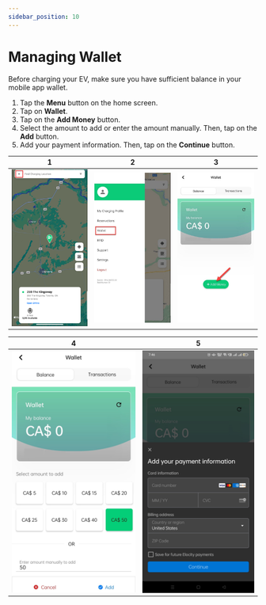 ```yaml
---
sidebar_position: 10
---
```

# Managing Wallet

Before charging your EV, make sure you have sufficient balance in your mobile app wallet.
1. Tap the **Menu** button on the home screen.
2. Tap on **Wallet**.
3. Tap on the **Add Money** button.
4. Select the amount to add or enter the amount manually. Then, tap on the **Add** button.
5. Add your payment information. Then, tap on the **Continue** button.

|             1             |              2               |              3               |
| :-----------------------: | :--------------------------: | :--------------------------: |
| ![Overview](img/Menu.png) | ![Overview](img/Wallet1.jpg) | ![Overview](img/Wallet2.jpg) |

|              4               |              5               |
| :--------------------------: | :--------------------------: | 
| ![Overview](img/Wallet3.jpg) | ![Overview](img/Wallet4.jpg) | 
